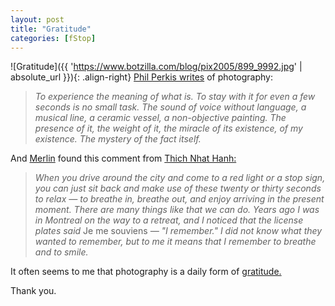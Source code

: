 ```yaml
---
layout: post
title: "Gratitude"
categories: [fStop]
---
```



![Gratitude]({{ 'https://www.botzilla.com/blog/pix2005/899_9992.jpg' | absolute_url }}){: .align-right}
<a href="http://www.lulu.com/content/102432">Phil Perkis writes</a> of photography:

<blockquote><i>To experience the meaning of what is. To stay with it for even a few seconds is no small task. The sound of voice without language, a musical line, a ceramic vessel, a non-objective painting. The presence of it, the weight of it, the miracle of its existence, of my existence. The mystery of the fact itself.</i></blockquote>

And <a href="http://www.43folders.com/">Merlin</a> found this comment from <a href="http://www.sinc.sunysb.edu/Clubs/buddhism/dailylife/thayq-a.html">Thich Nhat Hanh:</a>

<blockquote><i>When you drive around the city and come to a red light or a stop sign, you can just sit back and make use of these twenty or thirty seconds to relax &#151; to breathe in, breathe out, and enjoy arriving in the present moment. There are many things like that we can do. Years ago I was in Montreal on the way to a retreat, and I noticed that the license plates said </i>Je me souviens<i> &#151; "I remember." I did not know what they wanted to remember, but to me it means that I remember to breathe and to smile.</i></blockquote>

It often seems to me that photography is a daily form of <a href="http://lifeliftcoach.com/content/view/15/32/">gratitude.</a>

Thank you.
